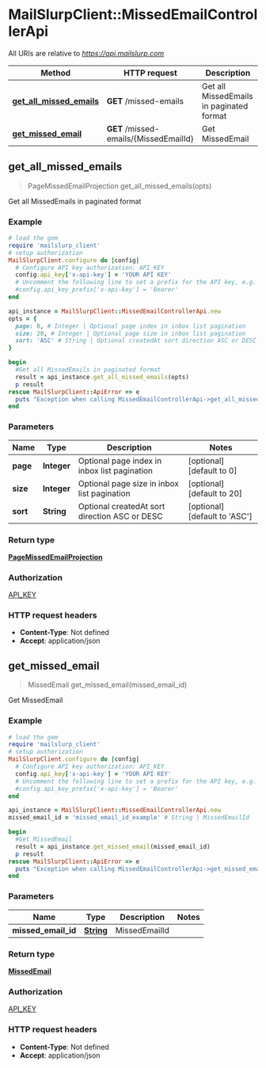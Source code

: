 # MailSlurpClient::MissedEmailControllerApi

All URIs are relative to *https://api.mailslurp.com*

Method | HTTP request | Description
------------- | ------------- | -------------
[**get_all_missed_emails**](MissedEmailControllerApi#get_all_missed_emails) | **GET** /missed-emails | Get all MissedEmails in paginated format
[**get_missed_email**](MissedEmailControllerApi#get_missed_email) | **GET** /missed-emails/{MissedEmailId} | Get MissedEmail



## get_all_missed_emails

> PageMissedEmailProjection get_all_missed_emails(opts)

Get all MissedEmails in paginated format

### Example

```ruby
# load the gem
require 'mailslurp_client'
# setup authorization
MailSlurpClient.configure do |config|
  # Configure API key authorization: API_KEY
  config.api_key['x-api-key'] = 'YOUR API KEY'
  # Uncomment the following line to set a prefix for the API key, e.g. 'Bearer' (defaults to nil)
  #config.api_key_prefix['x-api-key'] = 'Bearer'
end

api_instance = MailSlurpClient::MissedEmailControllerApi.new
opts = {
  page: 0, # Integer | Optional page index in inbox list pagination
  size: 20, # Integer | Optional page size in inbox list pagination
  sort: 'ASC' # String | Optional createdAt sort direction ASC or DESC
}

begin
  #Get all MissedEmails in paginated format
  result = api_instance.get_all_missed_emails(opts)
  p result
rescue MailSlurpClient::ApiError => e
  puts "Exception when calling MissedEmailControllerApi->get_all_missed_emails: #{e}"
end
```

### Parameters


Name | Type | Description  | Notes
------------- | ------------- | ------------- | -------------
 **page** | **Integer**| Optional page index in inbox list pagination | [optional] [default to 0]
 **size** | **Integer**| Optional page size in inbox list pagination | [optional] [default to 20]
 **sort** | **String**| Optional createdAt sort direction ASC or DESC | [optional] [default to &#39;ASC&#39;]

### Return type

[**PageMissedEmailProjection**](PageMissedEmailProjection)

### Authorization

[API_KEY](../README#API_KEY)

### HTTP request headers

- **Content-Type**: Not defined
- **Accept**: application/json


## get_missed_email

> MissedEmail get_missed_email(missed_email_id)

Get MissedEmail

### Example

```ruby
# load the gem
require 'mailslurp_client'
# setup authorization
MailSlurpClient.configure do |config|
  # Configure API key authorization: API_KEY
  config.api_key['x-api-key'] = 'YOUR API KEY'
  # Uncomment the following line to set a prefix for the API key, e.g. 'Bearer' (defaults to nil)
  #config.api_key_prefix['x-api-key'] = 'Bearer'
end

api_instance = MailSlurpClient::MissedEmailControllerApi.new
missed_email_id = 'missed_email_id_example' # String | MissedEmailId

begin
  #Get MissedEmail
  result = api_instance.get_missed_email(missed_email_id)
  p result
rescue MailSlurpClient::ApiError => e
  puts "Exception when calling MissedEmailControllerApi->get_missed_email: #{e}"
end
```

### Parameters


Name | Type | Description  | Notes
------------- | ------------- | ------------- | -------------
 **missed_email_id** | [**String**]()| MissedEmailId | 

### Return type

[**MissedEmail**](MissedEmail)

### Authorization

[API_KEY](../README#API_KEY)

### HTTP request headers

- **Content-Type**: Not defined
- **Accept**: application/json

